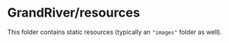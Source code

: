 # GrandRiver/resources

This folder contains static resources (typically an `"images"` folder as well).
